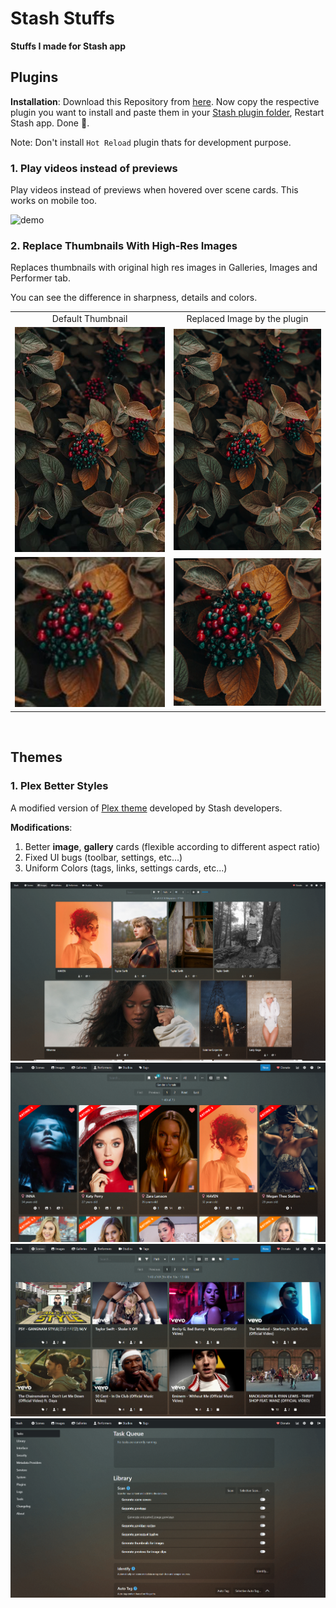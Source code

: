 # Stash Stuffs

**Stuffs I made for Stash app**

## Plugins

**Installation**: Download this Repository from [here](https://codeload.github.com/Tetrax-10/stash-stuffs/zip/refs/heads/main). Now copy the respective plugin you want to install and paste them in your [Stash plugin folder](https://docs.stashapp.cc/add-ons/plugins/), Restart Stash app. Done 🎉.

Note: Don't install `Hot Reload` plugin thats for development purpose.

### 1. Play videos instead of previews

Play videos instead of previews when hovered over scene cards. This works on mobile too.

![demo](./assets/play-videos-instead-of-previews/demo.gif)

### 2. Replace Thumbnails With High-Res Images

Replaces thumbnails with original high res images in Galleries, Images and Performer tab.

You can see the difference in sharpness, details and colors.

<table>
  <tr align="center">
    <td>Default Thumbnail</td>
     <td>Replaced Image by the plugin</td>
  </tr>
  <tr>
    <td><img src="./assets/replace-thumbnails-with-images/thumbnail.jpeg" style="width: 427px; height: auto;"></td>
    <td><img src="./assets/replace-thumbnails-with-images/original.jpg" style="width: 427px; height: auto;"></td>
  </tr>
  <tr>
    <td><img src="./assets/replace-thumbnails-with-images/closeup/thumbnail.jpeg" style="width: 427px; height: auto;"></td>
    <td><img src="./assets/replace-thumbnails-with-images/closeup/original.jpg" style="width: 427px; height: auto;"></td>
  </tr>
</table>

</br>

## Themes

### 1. Plex Better Styles

A modified version of [Plex theme](https://docs.stashapp.cc/user-interface-ui/themes/plex/) developed by Stash developers.

**Modifications**:

1. Better **image**, **gallery** cards (flexible according to different aspect ratio)
2. Fixed UI bugs (toolbar, settings, etc...)
3. Uniform Colors (tags, links, settings cards, etc...)

![images](./assets/plex-better-styles/images.png)
![performers](./assets/plex-better-styles/performers.png)
![scenes](./assets/plex-better-styles/scenes.png)
![settings](./assets/plex-better-styles/settings.png)

